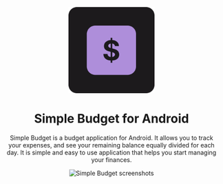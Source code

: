<div align="center">
<img src="docs/icon.png" alt='Simple Budget application logo' width="200"/>

# Simple Budget for Android

Simple Budget is a budget application for Android. It allows you to track your expenses, and see
your remaining balance equally divided for each day. It is simple and easy to use
application that helps you start managing your finances.

<img src="docs/screenshots.png" alt='Simple Budget screenshots' />
